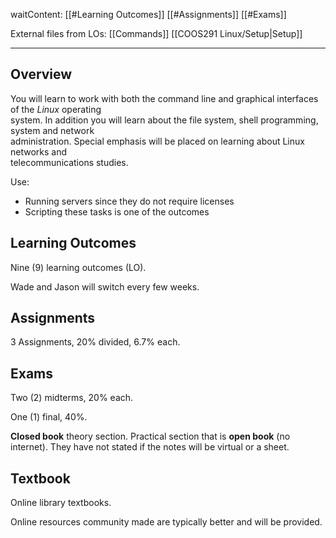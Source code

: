 waitContent:
[[#Learning Outcomes]]
[[#Assignments]]
[[#Exams]]

External files from LOs:
[[Commands]]
[[COOS291 Linux/Setup|Setup]]

---
## Overview

You will learn to work with both the command line and graphical interfaces of the *Linux* operating  
system. In addition you will learn about the file system, shell programming, system and network  
administration. Special emphasis will be placed on learning about Linux networks and  
telecommunications studies.

Use:

- Running servers since they do not require licenses
- Scripting these tasks is one of the outcomes
## Learning Outcomes

Nine (9) learning outcomes (LO).

Wade and Jason will switch every few weeks.
## Assignments

3 Assignments, 20% divided, 6.7% each.
## Exams

Two (2) midterms, 20% each.

One (1) final, 40%.

**Closed book** theory section.
Practical section that is **open book** (no internet). They have not stated if the notes will be virtual or a sheet.
## Textbook

Online library textbooks.

Online resources community made are typically better and will be provided.
